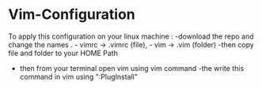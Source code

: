 # Vim-Configuration
To apply this configuration on your linux machine :
  -download the repo and change the names .
    - vimrc -> .vimrc   (file),
    - vim   -> .vim     (folder)
  -then copy file and folder to your HOME Path 
  - then from your terminal open vim using vim command 
  -the write this command in vim using ":PlugInstall"
